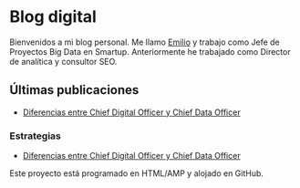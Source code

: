 # Blog digital

Bienvenidos a mi blog personal. Me llamo [Emilio](https://emirodgar.com) y trabajo como Jefe de Proyectos Big Data en Smartup. Anteriormente he trabajado como Director de analítica y consultor SEO.

<h2>Últimas publicaciones</h2>

- [Diferencias entre Chief Digital Officer y Chief Data Officer](estrategia/diferencia-chief-data-officer-chief-digital-officer.md)


<h3>Estrategias</h3>

- [Diferencias entre Chief Digital Officer y Chief Data Officer](estrategia/diferencia-chief-data-officer-chief-digital-officer.html)

Este proyecto está programado en HTML/AMP y alojado en GitHub.
